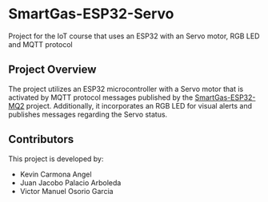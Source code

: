# SmartGas-ESP32-Servo
Project for the IoT course that uses an ESP32 with an Servo motor, RGB LED and MQTT protocol

## Project Overview

The project utilizes an ESP32 microcontroller with a Servo motor that is activated by MQTT protocol messages published by the [SmartGas-ESP32-MQ2](https://github.com/victor013001/SmartGas-ESP32-MQ2) project. Additionally, it incorporates an RGB LED for visual alerts and publishes messages regarding the Servo status.

## Contributors

This project is developed by:

- Kevin Carmona Angel
- Juan Jacobo Palacio Arboleda
- Victor Manuel Osorio Garcia

